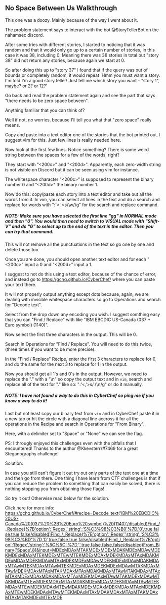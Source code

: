 ## No Space Between Us Walkthrough

This one was a doozy. Mainly because of the way I went about it.

The problem statement says to interact with the bot @StoryTellerBot on the nahamsec discord.

After some tries with different stories, I started to noticing that it was random and that it would only go up to a certain number of stories, in this case it was 38, including 0. Meaning there was 38 stories in total but "story 38" did not return any stories, because again we start at 0.

So after doing this up to "story 37" I found that if the query was out of bounds or completely random, it would repeat 'Hmm you must want a story. I'm told I'm a good story teller! Just tell me which story you want - "story 1", maybe? or 2? or 12?'

Go back and read the problem statement again and see the part that says "there needs to be zero space between".

Anything familiar that you can think of?

Well if not, no worries, because I'll tell you what that "zero space" really means.

Copy and paste into a text editor one of the stories that the bot printed out. I suggest vim for this. Just few lines is really needed here.

Now look at the first few lines. Notice something? There is some weird string between the spaces for a few of the words, right?

They start with "<200c>" and "<200d>". Apparently, each zero-width string is not visible on Discord but it can be seen using vim for instance.

The whitespace character "<200c>" is supposed to represent the binary number 0 and "<200d>" the binary number 1.

Now do this: copy/paste each story into a text editor and take out all the words from it. In vim, you can select all lines in the text and do a search and replace for words with ":'<,'>s/\w//g" for the search and replace command.

##### NOTE: Make sure you have selected the first line "gg" in NORMAL mode and then "0". You would then need to switch to VISUAL mode with "Shift-V" and do "G" to select up to the end of the text in the editor. Then you can try that command.

This will not remove all the punctuations in the text so go one by one and delete those too.

Once you are done, you should open another text editor and for each "<200c>" input a 0 and "<200d>" input a 1.

I suggest to not do this using a text editor, because of the chance of error, and instead go to https://gchq.github.io/CyberChef/ where you can paste your text there.

It will not properly output anything except dots because, again, we are dealing with invisible whitespace characters so go to Operations and search for "Decode text".

Select from the drop down any encoding you wish. I suggest somthing easy that you can "Find / Replace" with like "IBM EBCDIC US-Canada (037 + Euro symbol) (1140)".

Now select the first three characters in the output. This will be 0.

Search in Operations for "Find / Replace". You will need to do this twice, (three times if you want to be more precise).

In the "Find / Replace" Recipe, enter the first 3 characters to replace for 0, and do the same for the next 3 to replace for 1 in the output.

Now you should get all 1's and 0's in the output. However, we need to replace the "." with a "\n" so copy the output text and in `vim`, search and replace all of the text for "." like so: ":'<,'>s/\./\n/g" or do it manually.

##### NOTE: I have not found a way to do this in CyberChef so ping me if you know a way to do it!

Last but not least copy our binary text from `vim` and in CyberChef paste it in a new tab or hit the circle with a diagonal line accross it for all the operations in the Recipe and search in Operations for "From Binary".

Here, with a delimiter set to "Space" or "None" we can see the flag.

PS: I througly enjoyed this challenges even with the pitfalls that I encountered!
Thanks to the author @Kkevsterrr#7469 for a great Steganography challenge!

Solution:

In case you still can't figure it out try out only parts of the text one at a time and then go from there.
One thing I have learn from CTF challenges is that if you can reduce the problem to something that can easily be solved, there is nothing stopping you from obtaining those flags!

So try it out! Otherwise read below for the solution.

Click here for more info: https://gchq.github.io/CyberChef/#recipe=Decode_text('IBM%20EBCDIC%20US-Canada%20(037%20%2B%20Euro%20symbol)%20(1140)'/disabled)Find_/_Replace(%7B'option':'Regex','string':'S%C3%98%C3%B0'%7D,'0',true,false,true,false/disabled)Find_/_Replace(%7B'option':'Regex','string':'S%C3%98%C3%BD'%7D,'0',true,false,true,false/disabled)Find_/_Replace(%7B'option':'Regex','string':'%5C%5C.'%7D,'',true,false,false,false/disabled)From_Binary('Space',8)&input=MDExMDAxMTAKMDExMDExMDAKMDExMDAwMDEKMDExMDAxMTEKMDExMTEwMTEKMDExMDAxMDEKMDAxMTAxMDAKMDExMDAxMDEKMDAxMTAxMDEKMDExMDAwMDEKMDExMDAxMDAKMDAxMTAwMTEKMDAxMTAwMTEKMDExMDAxMDEKMDExMDAwMTAKMDAxMTAwMDEKMDAxMTAxMTAKMDAxMTAxMDAKMDAxMTAwMTAKMDAxMTAxMTAKMDExMDAxMDAKMDAxMTAxMDEKMDAxMTAwMTAKMDExMDAwMTAKMDAxMTEwMDEKMDAxMTAxMDAKMDExMDAxMDEKMDAxMTAwMTEKMDAxMTEwMDEKMDAxMTEwMDAKMDExMDAxMDEKMDAxMTAxMDEKMDAxMTEwMDEKMDAxMTAwMTEKMDAxMTAxMDAKMDAxMTAxMTAKMDAxMTAxMTAKMDExMTExMDE

